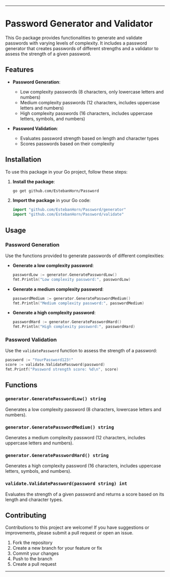 
---
# Password Generator and Validator

This Go package provides functionalities to generate and validate passwords with varying levels of complexity. It includes a password generator that creates passwords of different strengths and a validator to assess the strength of a given password.

## Features

- **Password Generation**:
  - Low complexity passwords (8 characters, only lowercase letters and numbers)
  - Medium complexity passwords (12 characters, includes uppercase letters and numbers)
  - High complexity passwords (16 characters, includes uppercase letters, symbols, and numbers)

- **Password Validation**:
  - Evaluates password strength based on length and character types
  - Scores passwords based on their complexity

## Installation

To use this package in your Go project, follow these steps:

1. **Install the package**:

   ```bash
   go get github.com/EstebanHorn/Password
   ```

2. **Import the package** in your Go code:

   ```go
   import "github.com/EstebanHorn/Password/generator"
   import "github.com/EstebanHorn/Password/validate"
   ```

## Usage

### Password Generation

Use the functions provided to generate passwords of different complexities:

- **Generate a low complexity password**:

  ```go
  passwordLow := generator.GeneratePasswordLow()
  fmt.Println("Low complexity password:", passwordLow)
  ```

- **Generate a medium complexity password**:

  ```go
  passwordMedium := generator.GeneratePasswordMedium()
  fmt.Println("Medium complexity password:", passwordMedium)
  ```

- **Generate a high complexity password**:

  ```go
  passwordHard := generator.GeneratePasswordHard()
  fmt.Println("High complexity password:", passwordHard)
  ```

### Password Validation

Use the `validatePassword` function to assess the strength of a password:

```go
password := "YourPassword123!"
score := validate.ValidatePassword(password)
fmt.Printf("Password strength score: %d\n", score)
```

## Functions

### `generator.GeneratePasswordLow() string`
Generates a low complexity password (8 characters, lowercase letters and numbers).

### `generator.GeneratePasswordMedium() string`
Generates a medium complexity password (12 characters, includes uppercase letters and numbers).

### `generator.GeneratePasswordHard() string`
Generates a high complexity password (16 characters, includes uppercase letters, symbols, and numbers).

### `validate.ValidatePassword(password string) int`
Evaluates the strength of a given password and returns a score based on its length and character types.

## Contributing

Contributions to this project are welcome! If you have suggestions or improvements, please submit a pull request or open an issue.

1. Fork the repository
2. Create a new branch for your feature or fix
3. Commit your changes
4. Push to the branch
5. Create a pull request


---
